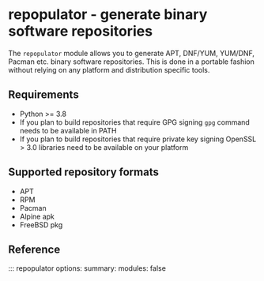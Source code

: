 # repopulator - generate binary software repositories

The `repopulator` module allows you to generate APT, DNF/YUM, YUM/DNF, Pacman etc. binary software repositories.
This is done in a portable fashion without relying on any platform and distribution specific tools.


## Requirements

* Python >= 3.8
* If you plan to build repositories that require GPG signing `gpg` command needs to be available in PATH
* If you plan to build repositories that require private key signing OpenSSL > 3.0 libraries need to be available on your platform

## Supported repository formats

* APT
* RPM
* Pacman
* Alpine apk
* FreeBSD pkg


## Reference

::: repopulator
options:
    summary:
    modules: false